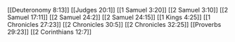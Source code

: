 [[Deuteronomy 8:13]]
[[Judges 20:1]]
[[1 Samuel 3:20]]
[[2 Samuel 3:10]]
[[2 Samuel 17:11]]
[[2 Samuel 24:2]]
[[2 Samuel 24:15]]
[[1 Kings 4:25]]
[[1 Chronicles 27:23]]
[[2 Chronicles 30:5]]
[[2 Chronicles 32:25]]
[[Proverbs 29:23]]
[[2 Corinthians 12:7]]
